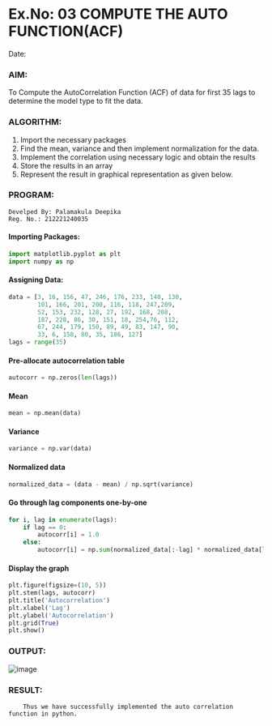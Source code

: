 # Ex.No: 03   COMPUTE THE AUTO FUNCTION(ACF)
Date: 

### AIM:
To Compute the AutoCorrelation Function (ACF) of data for first 35 lags to determine the model type to fit the data.
### ALGORITHM:
1. Import the necessary packages
2. Find the mean, variance and then implement normalization for the data.
3. Implement the correlation using necessary logic and obtain the results
4. Store the results in an array
5. Represent the result in graphical representation as given below.
### PROGRAM:
```
Develped By: Palamakula Deepika
Reg. No.: 212221240035
```
#### Importing Packages:
```python
import matplotlib.pyplot as plt
import numpy as np
```
#### Assigning Data:
```python
data = [3, 16, 156, 47, 246, 176, 233, 140, 130,
        101, 166, 201, 200, 116, 118, 247,209,
        52, 153, 232, 128, 27, 192, 168, 208,
        187, 228, 86, 30, 151, 18, 254,76, 112,
        67, 244, 179, 150, 89, 49, 83, 147, 90,
        33, 6, 158, 80, 35, 186, 127]
lags = range(35)
```

#### Pre-allocate autocorrelation table
```python
autocorr = np.zeros(len(lags))
```
#### Mean
```python
mean = np.mean(data)
```
#### Variance
```python
variance = np.var(data)
```
#### Normalized data
```python
normalized_data = (data - mean) / np.sqrt(variance)
```
#### Go through lag components one-by-one
```python
for i, lag in enumerate(lags):
    if lag == 0:
        autocorr[i] = 1.0
    else:
        autocorr[i] = np.sum(normalized_data[:-lag] * normalized_data[lag:]) / len(data)
```
#### Display the graph
```python
plt.figure(figsize=(10, 5))
plt.stem(lags, autocorr)
plt.title('Autocorrelation')
plt.xlabel('Lag')
plt.ylabel('Autocorrelation')
plt.grid(True)
plt.show()
```
### OUTPUT:

![image](https://github.com/Pavan-Gv/TSA_EXP3/assets/94827772/86f5ee35-d6c1-4214-b6f8-72cb1f34f32e)

### RESULT:
        Thus we have successfully implemented the auto correlation function in python.
